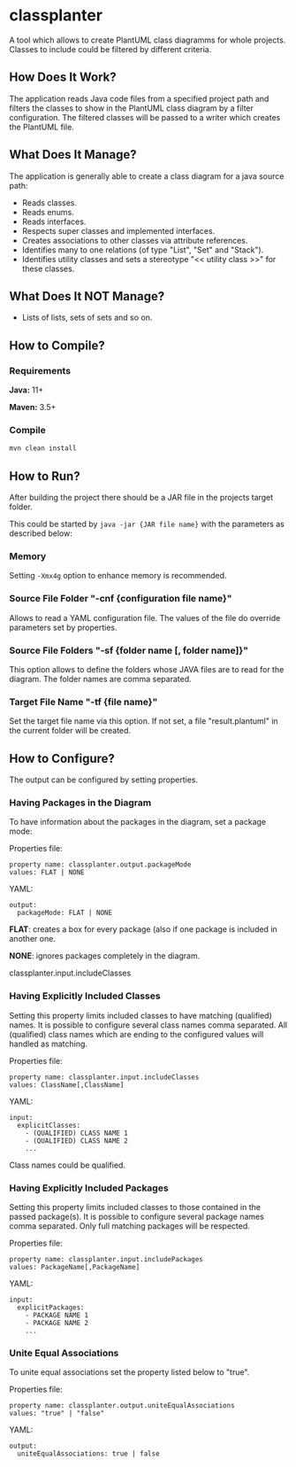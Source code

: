 # classplanter
A tool which allows to create PlantUML class diagramms for whole projects. Classes to include could be filtered by different criteria.


## How Does It Work?

The application reads Java code files from a specified project path and filters the classes to show in the PlantUML
class diagram by a filter configuration. The filtered classes will be passed to a writer which creates the PlantUML
file.


## What Does It Manage?

The application is generally able to create a class diagram for a java source path:

* Reads classes.
* Reads enums.
* Reads interfaces.
* Respects super classes and implemented interfaces.
* Creates associations to other classes via attribute references.
* Identifies many to one relations (of type "List", "Set" and "Stack").
* Identifies utility classes and sets a stereotype "<< utility class >>" for these classes.


## What Does It NOT Manage?

* Lists of lists, sets of sets and so on.


## How to Compile?

### Requirements

**Java:** 11+

**Maven:** 3.5+

### Compile

```bash
mvn clean install
```


## How to Run?

After building the project there should be a JAR file in the projects target folder.

This could be started by ``java -jar {JAR file name}`` with the parameters as described below:

### Memory

Setting ``-Xmx4g`` option to enhance memory is recommended.

### Source File Folder "-cnf {configuration file name}"

Allows to read a YAML configuration file. The values of the file do override parameters set by properties.

### Source File Folders "-sf {folder name [, folder name]}"

This option allows to define the folders whose JAVA files are to read for the diagram. The folder names are comma
separated.

### Target File Name "-tf {file name}"

Set the target file name via this option. If not set, a file "result.plantuml" in the current folder will be created.



## How to Configure?

The output can be configured by setting properties.

### Having Packages in the Diagram

To have information about the packages in the diagram, set a package mode:

Properties file:

```
property name: classplanter.output.packageMode
values: FLAT | NONE
```
YAML:

```
output:
  packageMode: FLAT | NONE
```

**FLAT**: creates a box for every package (also if one package is included in another one.

**NONE**: ignores packages completely in the diagram.

classplanter.input.includeClasses

### Having Explicitly Included Classes

Setting this property limits included classes to have matching (qualified) names. It is possible to configure several 
class names comma separated. All (qualified) class names which are ending to the configured values will handled as 
matching.

Properties file:

```
property name: classplanter.input.includeClasses
values: ClassName[,ClassName]
```
YAML:

```
input:
  explicitClasses:
    - (QUALIFIED) CLASS NAME 1
    - (QUALIFIED) CLASS NAME 2
    ...
```

Class names could be qualified. 

### Having Explicitly Included Packages

Setting this property limits included classes to those contained in the passed package(s). It is possible to configure several package names comma separated. Only full matching packages will be respected.

Properties file:

```
property name: classplanter.input.includePackages
values: PackageName[,PackageName]
```
YAML:

```
input:
  explicitPackages:
    - PACKAGE NAME 1
    - PACKAGE NAME 2
    ...
```

### Unite Equal Associations

To unite equal associations set the property listed below to "true".

Properties file:

```
property name: classplanter.output.uniteEqualAssociations
values: "true" | "false"
```
YAML:

```
output:
  uniteEqualAssociations: true | false
```